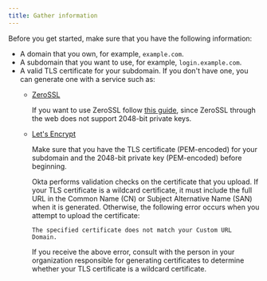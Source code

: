 ```yaml
---
title: Gather information
---
```

Before you get started, make sure that you have the following information:

* A domain that you own, for example, `example.com`.
* A subdomain that you want to use, for example, `login.example.com`.
* A valid TLS certificate for your subdomain. If you don't have one, you can generate one with a service such as:
  * [ZeroSSL](https://zerossl.com/)
  
    If you want to use ZeroSSL follow [this guide](https://www.logic2020.com/insight/tactical/how-to-set-up-okta-custom-url-domain?utm_source=social&utm_medium=Twitter&utm_campaign=Insight_Okta_Custom_URL), since ZeroSSL through the web does not support 2048-bit private keys.
  
  * [Let's Encrypt](https://letsencrypt.org/)

    Make sure that you have the TLS certificate (PEM-encoded) for your subdomain and the 2048-bit private key (PEM-encoded) before beginning.

    Okta performs validation checks on the certificate that you upload. If your TLS certificate is a wildcard certificate, it must include the full URL in the Common Name (CN) or Subject Alternative Name (SAN) when it is generated. Otherwise, the following error occurs when you attempt to upload the certificate:

    `The specified certificate does not match your Custom URL Domain.`

    If you receive the above error, consult with the person in your organization responsible for generating certificates to determine whether your TLS certificate is a wildcard certificate.

<NextSectionLink/>
